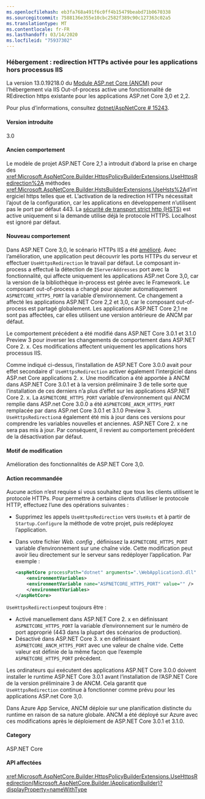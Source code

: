 ```yaml
---
ms.openlocfilehash: eb3fa768a491f6c0ff4b15479beabd71b0670338
ms.sourcegitcommit: 7588136e355e10cbc2582f389c90c127363c02a5
ms.translationtype: MT
ms.contentlocale: fr-FR
ms.lasthandoff: 03/14/2020
ms.locfileid: "75937302"
---
```

### <a name="hosting-https-redirection-enabled-for-iis-out-of-process-apps"></a>Hébergement : redirection HTTPs activée pour les applications hors processus IIS

La version 13.0.19218.0 du [Module ASP.net Core (ANCM)](/aspnet/core/host-and-deploy/aspnet-core-module) pour l’hébergement via IIS Out-of-process active une fonctionnalité de REdirection https existante pour les applications ASP.net Core 3,0 et 2,2.

Pour plus d’informations, consultez [dotnet/AspNetCore # 15243](https://github.com/dotnet/AspNetCore/issues/15243).

#### <a name="version-introduced"></a>Version introduite

3.0

#### <a name="old-behavior"></a>Ancien comportement

Le modèle de projet ASP.NET Core 2,1 a introduit d’abord la prise en charge des <xref:Microsoft.AspNetCore.Builder.HttpsPolicyBuilderExtensions.UseHttpsRedirection%2A> méthodes <xref:Microsoft.AspNetCore.Builder.HstsBuilderExtensions.UseHsts%2A>d’intergiciel https telles que et. L’activation de la redirection HTTPs nécessitait l’ajout de la configuration, car les applications en développement n’utilisent pas le port par défaut 443. La [sécurité de transport strict http (HSTS)](https://cheatsheetseries.owasp.org/cheatsheets/HTTP_Strict_Transport_Security_Cheat_Sheet.html) est active uniquement si la demande utilise déjà le protocole HTTPS. Localhost est ignoré par défaut.

#### <a name="new-behavior"></a>Nouveau comportement

Dans ASP.NET Core 3,0, le scénario HTTPs IIS a été [amélioré](https://github.com/dotnet/AspNetCore/pull/4685). Avec l’amélioration, une application peut découvrir les ports HTTPs du serveur et effectuer `UseHttpsRedirection` le travail par défaut. Le composant in-process a effectué la détection de `IServerAddresses` port avec la fonctionnalité, qui affecte uniquement les applications ASP.net Core 3,0, car la version de la bibliothèque in-process est gérée avec le Framework. Le composant out-of-process a changé pour ajouter automatiquement `ASPNETCORE_HTTPS_PORT` la variable d’environnement. Ce changement a affecté les applications ASP.NET Core 2,2 et 3,0, car le composant out-of-process est partagé globalement. Les applications ASP.NET Core 2,1 ne sont pas affectées, car elles utilisent une version antérieure de ANCM par défaut.

Le comportement précédent a été modifié dans ASP.NET Core 3.0.1 et 3.1.0 Preview 3 pour inverser les changements de comportement dans ASP.NET Core 2. x. Ces modifications affectent uniquement les applications hors processus IIS.

Comme indiqué ci-dessus, l’installation de ASP.NET Core 3.0.0 avait pour effet secondaire d' `UseHttpsRedirection` activer également l’intergiciel dans ASP.net Core applications 2. x. Une modification a été apportée à ANCM dans ASP.NET Core 3.0.1 et à la version préliminaire 3 de telle sorte que l’installation de ces derniers n’a plus d’effet sur les applications ASP.NET Core 2. x. La `ASPNETCORE_HTTPS_PORT` variable d’environnement qui ANCM remplie dans ASP.net Core 3.0.0 a été `ASPNETCORE_ANCM_HTTPS_PORT` remplacée par dans ASP.net Core 3.0.1 et 3.1.0 Preview 3. `UseHttpsRedirection`a également été mis à jour dans ces versions pour comprendre les variables nouvelles et anciennes. ASP.NET Core 2. x ne sera pas mis à jour. Par conséquent, il revient au comportement précédent de la désactivation par défaut.

#### <a name="reason-for-change"></a>Motif de modification

Amélioration des fonctionnalités de ASP.NET Core 3,0.

#### <a name="recommended-action"></a>Action recommandée

Aucune action n’est requise si vous souhaitez que tous les clients utilisent le protocole HTTPs. Pour permettre à certains clients d’utiliser le protocole HTTP, effectuez l’une des opérations suivantes :

* Supprimez les appels `UseHttpsRedirection` vers `UseHsts` et à partir de `Startup.Configure` la méthode de votre projet, puis redéployez l’application.
* Dans votre fichier *Web. config* , définissez la `ASPNETCORE_HTTPS_PORT` variable d’environnement sur une chaîne vide. Cette modification peut avoir lieu directement sur le serveur sans redéployer l’application. Par exemple :

    ```xml
    <aspNetCore processPath="dotnet" arguments=".\WebApplication3.dll" stdoutLogEnabled="false" stdoutLogFile="\\?\%home%\LogFiles\stdout" >
        <environmentVariables>
        <environmentVariable name="ASPNETCORE_HTTPS_PORT" value="" />
        </environmentVariables>
    </aspNetCore>
    ```

`UseHttpsRedirection`peut toujours être :

* Activé manuellement dans ASP.NET Core 2. x en définissant `ASPNETCORE_HTTPS_PORT` la variable d’environnement sur le numéro de port approprié (443 dans la plupart des scénarios de production).
* Désactivé dans ASP.NET Core 3. x en définissant `ASPNETCORE_ANCM_HTTPS_PORT` avec une valeur de chaîne vide. Cette valeur est définie de la même façon que l’exemple `ASPNETCORE_HTTPS_PORT` précédent.

Les ordinateurs qui exécutent des applications ASP.NET Core 3.0.0 doivent installer le runtime ASP.NET Core 3.0.1 avant l’installation de l’ASP.NET Core de la version préliminaire 3 de ANCM. Cela garantit que `UseHttpsRedirection` continue à fonctionner comme prévu pour les applications ASP.net Core 3,0.

Dans Azure App Service, ANCM déploie sur une planification distincte du runtime en raison de sa nature globale. ANCM a été déployé sur Azure avec ces modifications après le déploiement de ASP.NET Core 3.0.1 et 3.1.0.

#### <a name="category"></a>Category

ASP.NET Core

#### <a name="affected-apis"></a>API affectées

<xref:Microsoft.AspNetCore.Builder.HttpsPolicyBuilderExtensions.UseHttpsRedirection(Microsoft.AspNetCore.Builder.IApplicationBuilder)?displayProperty=nameWithType>

<!-- 

#### Affected APIs

`M:Microsoft.AspNetCore.Builder.HttpsPolicyBuilderExtensions.UseHttpsRedirection(Microsoft.AspNetCore.Builder.IApplicationBuilder)`

-->
